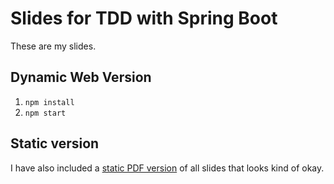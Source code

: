 # Slides for TDD with Spring Boot

These are my slides.

## Dynamic Web Version

1. `npm install`
2. `npm start`

## Static version

I have also included a [static PDF version](resources/TDD%20with%20Spring%20Boot.pdf) of all slides
that looks kind of okay.
